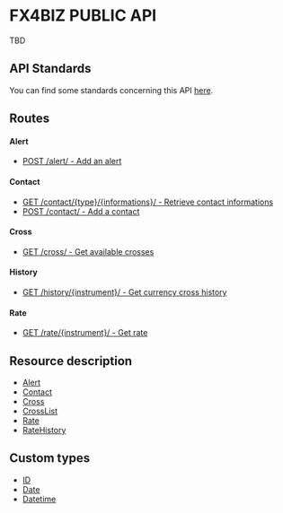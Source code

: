 # FX4BIZ PUBLIC API

TBD

## API Standards

You can find some standards concerning this API [here](./resources/convention.md).

## Routes

#### Alert

* [POST /alert/ - Add an alert](./resources/alert.md#post_alert)

#### Contact

* [GET /contact/{type}/{informations}/ - Retrieve contact informations](./services/contact.md#get_contact)
* [POST /contact/ - Add a contact](./services/contact.md#post_contact)

#### Cross

* [GET /cross/ - Get available crosses](./services/cross.md#get_cross)

#### History

* [GET /history/{instrument}/ - Get currency cross history](./services/history.md#get_history)

#### Rate

* [GET /rate/{instrument}/ - Get rate](./services/rate.md#get_rate)

## Resource description

* [Alert](./resources/resources.md#alert_resource)
* [Contact](./resources/resources.md#contact_resource)
* [Cross](./resources/resources.md#cross_resource)
* [CrossList](./resources/resources.md#crossList_resource)
* [Rate](./resources/resources.md#rate_resource)
* [RateHistory](./resources/resources.md#rateHistory_resource)

## Custom types

* [ID](./resources/types.md#id_type)
* [Date](./resources/types.md#date_type)
* [Datetime](./resources/types.md#datetime_type)
